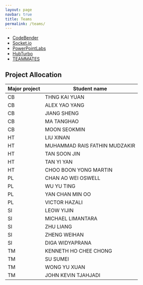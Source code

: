 ```yaml
---
layout: page
navbar: true
title: Teams
permalink: /teams/
---
```


 - [CodeBender](codebender/)
 - [Socket.io](socketio/)
 - [PowerPointLabs](powerpointlabs/)
 - [HubTurbo](hubturbo/)
 - [TEAMMATES](teammates/)

## Project Allocation

| Major project | Student name |
|---------------|--------------|
| CB | THNG KAI YUAN | 
| CB | ALEX YAO YANG | 
| CB | JIANG SHENG | 
| CB | MA TANGHAO | 
| CB | MOON SEOKMIN | 
| HT | LIU XINAN | 
| HT | MUHAMMAD RAIS FATHIN MUDZAKIR | 
| HT | TAN SOON JIN | 
| HT | TAN YI YAN | 
| HT | CHOO BOON YONG MARTIN | 
| PL | CHAN AO WEI OSWELL | 
| PL | WU YU TING | 
| PL | YAN CHAN MIN OO | 
| PL | VICTOR HAZALI |
| SI | LEOW YIJIN | 
| SI | MICHAEL LIMANTARA | 
| SI | ZHU LIANG | 
| SI | ZHENG WEIHAN | 
| SI | DIGA WIDYAPRANA | 
| TM | KENNETH HO CHEE CHONG | 
| TM | SU SUMEI | 
| TM | WONG YU XUAN | 
| TM | JOHN KEVIN TJAHJADI | 
